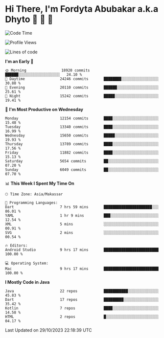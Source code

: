 # Hi There, I'm Fordyta Abubakar a.k.a Dhyto 👋 👋 👋 

<!--
**DhytoDev/dhytodev** is a ✨ _special_ ✨ repository because its `README.md` (this file) appears on your GitHub profile.

Here are some ideas to get you started:

- 🔭 I’m currently working on ...
- 🌱 I’m currently learning ...
- 👯 I’m looking to collaborate on ...
- 🤔 I’m looking for help with ...
- 💬 Ask me about ...
- 📫 How to reach me: ...
- 😄 Pronouns: ...
- ⚡ Fun fact: ...
-->

<!--START_SECTION:waka-->
![Code Time](http://img.shields.io/badge/Code%20Time-2%2C114%20hrs%2018%20mins-blue)

![Profile Views](http://img.shields.io/badge/Profile%20Views-0-blue)

![Lines of code](https://img.shields.io/badge/From%20Hello%20World%20I%27ve%20Written-9.8%20million%20lines%20of%20code-blue)

**I'm an Early 🐤** 

```text
🌞 Morning                18920 commits       ██████░░░░░░░░░░░░░░░░░░░   24.10 % 
🌆 Daytime                24246 commits       ████████░░░░░░░░░░░░░░░░░   30.88 % 
🌃 Evening                20110 commits       ██████░░░░░░░░░░░░░░░░░░░   25.61 % 
🌙 Night                  15242 commits       █████░░░░░░░░░░░░░░░░░░░░   19.41 % 
```
📅 **I'm Most Productive on Wednesday** 

```text
Monday                   12154 commits       ████░░░░░░░░░░░░░░░░░░░░░   15.48 % 
Tuesday                  13340 commits       ████░░░░░░░░░░░░░░░░░░░░░   16.99 % 
Wednesday                15650 commits       █████░░░░░░░░░░░░░░░░░░░░   19.93 % 
Thursday                 13789 commits       ████░░░░░░░░░░░░░░░░░░░░░   17.56 % 
Friday                   11882 commits       ████░░░░░░░░░░░░░░░░░░░░░   15.13 % 
Saturday                 5654 commits        ██░░░░░░░░░░░░░░░░░░░░░░░   07.20 % 
Sunday                   6049 commits        ██░░░░░░░░░░░░░░░░░░░░░░░   07.70 % 
```


📊 **This Week I Spent My Time On** 

```text
🕑︎ Time Zone: Asia/Makassar

💬 Programming Languages: 
Dart                     7 hrs 59 mins       ██████████████████████░░░   86.01 % 
YAML                     1 hr 9 mins         ███░░░░░░░░░░░░░░░░░░░░░░   12.54 % 
XML                      5 mins              ░░░░░░░░░░░░░░░░░░░░░░░░░   00.91 % 
SVG                      2 mins              ░░░░░░░░░░░░░░░░░░░░░░░░░   00.54 % 

🔥 Editors: 
Android Studio           9 hrs 17 mins       █████████████████████████   100.00 % 

💻 Operating System: 
Mac                      9 hrs 17 mins       █████████████████████████   100.00 % 
```

**I Mostly Code in Java** 

```text
Java                     22 repos            ███████████░░░░░░░░░░░░░░   45.83 % 
Dart                     17 repos            █████████░░░░░░░░░░░░░░░░   35.42 % 
Kotlin                   7 repos             ████░░░░░░░░░░░░░░░░░░░░░   14.58 % 
HTML                     2 repos             █░░░░░░░░░░░░░░░░░░░░░░░░   04.17 % 
```




 Last Updated on 29/10/2023 22:18:39 UTC
<!--END_SECTION:waka-->
